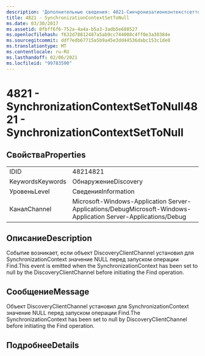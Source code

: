 ```yaml
---
description: 'Дополнительные сведения: 4821-Синчронизатионконтекстсеттонулл'
title: 4821 - SynchronizationContextSetToNull
ms.date: 03/30/2017
ms.assetid: 0fbff6f6-752a-4a4a-b5a3-3adb5e688527
ms.openlocfilehash: f632d78812487a5ab9cc744008c4ff0e3a30384e
ms.sourcegitcommit: ddf7edb67715a5b9a45e3dd44536dabc153c1de0
ms.translationtype: MT
ms.contentlocale: ru-RU
ms.lasthandoff: 02/06/2021
ms.locfileid: "99783590"
---
```

# <a name="4821---synchronizationcontextsettonull"></a><span data-ttu-id="cbd87-103">4821 - SynchronizationContextSetToNull</span><span class="sxs-lookup"><span data-stu-id="cbd87-103">4821 - SynchronizationContextSetToNull</span></span>

## <a name="properties"></a><span data-ttu-id="cbd87-104">Свойства</span><span class="sxs-lookup"><span data-stu-id="cbd87-104">Properties</span></span>  
  
|||  
|-|-|  
|<span data-ttu-id="cbd87-105">ID</span><span class="sxs-lookup"><span data-stu-id="cbd87-105">ID</span></span>|<span data-ttu-id="cbd87-106">4821</span><span class="sxs-lookup"><span data-stu-id="cbd87-106">4821</span></span>|  
|<span data-ttu-id="cbd87-107">Keywords</span><span class="sxs-lookup"><span data-stu-id="cbd87-107">Keywords</span></span>|<span data-ttu-id="cbd87-108">Обнаружение</span><span class="sxs-lookup"><span data-stu-id="cbd87-108">Discovery</span></span>|  
|<span data-ttu-id="cbd87-109">Уровень</span><span class="sxs-lookup"><span data-stu-id="cbd87-109">Level</span></span>|<span data-ttu-id="cbd87-110">Сведения</span><span class="sxs-lookup"><span data-stu-id="cbd87-110">Information</span></span>|  
|<span data-ttu-id="cbd87-111">Канал</span><span class="sxs-lookup"><span data-stu-id="cbd87-111">Channel</span></span>|<span data-ttu-id="cbd87-112">Microsoft-Windows-Application Server-Applications/Debug</span><span class="sxs-lookup"><span data-stu-id="cbd87-112">Microsoft-Windows-Application Server-Applications/Debug</span></span>|  
  
## <a name="description"></a><span data-ttu-id="cbd87-113">Описание</span><span class="sxs-lookup"><span data-stu-id="cbd87-113">Description</span></span>  

 <span data-ttu-id="cbd87-114">Событие возникает, если объект DiscoveryClientChannel установил для SynchronizationContext значение NULL перед запуском операции Find.</span><span class="sxs-lookup"><span data-stu-id="cbd87-114">This event is emitted when the SynchronizationContext has been set to null by the DiscoveryClientChannel before initiating the Find operation.</span></span>  
  
## <a name="message"></a><span data-ttu-id="cbd87-115">Сообщение</span><span class="sxs-lookup"><span data-stu-id="cbd87-115">Message</span></span>  

 <span data-ttu-id="cbd87-116">Объект DiscoveryClientChannel установил для SynchronizationContext значение NULL перед запуском операции Find.</span><span class="sxs-lookup"><span data-stu-id="cbd87-116">The SynchronizationContext has been set to null by DiscoveryClientChannel before initiating the Find operation.</span></span>  
  
## <a name="details"></a><span data-ttu-id="cbd87-117">Подробнее</span><span class="sxs-lookup"><span data-stu-id="cbd87-117">Details</span></span>
